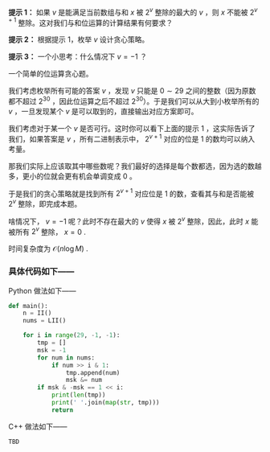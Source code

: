 **提示 1：** 如果 $v$ 是能满足当前数组与和 $x$ 被 $2^v$ 整除的最大的 $v$ ，则 $x$ 不能被 $2^{v+1}$ 整除。这对我们与和位运算的计算结果有何要求？

**提示 2：** 根据提示 1，枚举 $v$ 设计贪心策略。

**提示 3：** 一个小思考：什么情况下 $v=-1$ ？

一个简单的位运算贪心题。

我们考虑枚举所有可能的答案 $v$ ，发现 $v$ 只能是 $0\sim 29$ 之间的整数（因为原数都不超过 $2^{30}$ ，因此位运算之后不超过 $2^{30}$）。于是我们可以从大到小枚举所有的 $v$ ，一旦发现某个 $v$ 是可以取到的，直接输出对应方案即可。

我们考虑对于某一个 $v$ 是否可行。这时你可以看下上面的提示 1 ，这实际告诉了我们，如果答案是 $v$ ，所有二进制表示中， $2^{v+1}$ 对应的位是 $1$ 的数均可以纳入考量。

那我们实际上应该取其中哪些数呢？我们最好的选择是每个数都选，因为选的数越多，更小的位就会更有机会单调变成 $0$ 。

于是我们的贪心策略就是找到所有 $2^{v+1}$ 对应位是 $1$ 的数，查看其与和是否能被 $2^v$ 整除，即完成本题。

啥情况下， $v=-1$ 呢？此时不存在最大的 $v$ 使得 $x$ 被 $2^v$ 整除，因此，此时 $x$ 能被所有 $2^v$ 整除， $x=0$ .

时间复杂度为 $\mathcal{O}(n\log M)$ .

### 具体代码如下——

Python 做法如下——

```Python []
def main():
    n = II()
    nums = LII()

    for i in range(29, -1, -1):
        tmp = []
        msk = -1
        for num in nums:
            if num >> i & 1:
                tmp.append(num)
                msk &= num
        if msk & -msk == 1 << i:
            print(len(tmp))
            print(' '.join(map(str, tmp)))
            return
```

C++ 做法如下——

```cpp []
TBD
```
